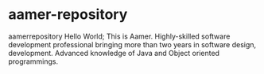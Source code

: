 # aamer-repository
aamerrepository
Hello World; This is Aamer.
Highly-skilled software development professional bringing more than two years in software design, development. Advanced knowledge of Java and Object oriented programmings.
